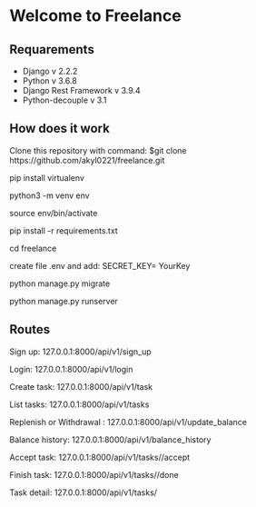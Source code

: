 <h1>Welcome to Freelance</h1>
<h2>Requarements</h2>
<ul>
  <li>Django v 2.2.2</li>
  <li>Python v 3.6.8</li>
  <li>Django Rest Framework v 3.9.4</li>
  <li>Python-decouple v 3.1</li>
</ul>
<h2>How does it work</h2>
<p>Clone this repository with command: $git clone https://github.com/akyl0221/freelance.git</p>
<p>pip install virtualenv<p/>
<p>python3 -m venv env<p/>
<p>source env/bin/activate<p/>
<p>pip install -r requirements.txt<p/>
<p>cd freelance</p>
<p>create file .env and add: SECRET_KEY= YourKey</p>
<p>python manage.py migrate</p>
<p>python manage.py runserver</p>
<h2>Routes</h2>
<p>Sign up: 127.0.0.1:8000/api/v1/sign_up</p>
<p>Login: 127.0.0.1:8000/api/v1/login</p>
<p>Create task: 127.0.0.1:8000/api/v1/task</p>
<p>List tasks: 127.0.0.1:8000/api/v1/tasks</p>
<p>Replenish or Withdrawal : 127.0.0.1:8000/api/v1/update_balance</p>
<p>Balance history: 127.0.0.1:8000/api/v1/balance_history</p>
<p>Accept task: 127.0.0.1:8000/api/v1/tasks/<int:pk>/accept</p>
<p>Finish task: 127.0.0.1:8000/api/v1/tasks/<int:pk>/done</p>
<p>Task detail: 127.0.0.1:8000/api/v1/tasks/<int:pk></p>
  
